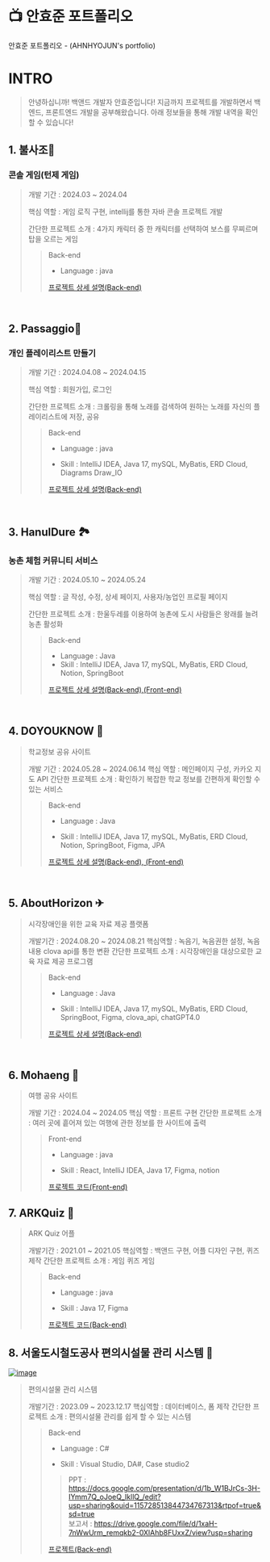# 📺 안효준 포트폴리오
안효준 포트폴리오 - (AHNHYOJUN's portfolio)

# INTRO
> 안녕하십니까! 백앤드 개발자 안효준입니다!
> 지금까지 프로젝트를 개발하면서 백엔드, 프론트엔드 개발을 공부해왔습니다.
> 아래 정보들을 통해 개발 내역을 확인할 수 있습니다!

## 1. 불사조🧨

### 콘솔 게임(턴제 게임)
>
> 개발 기간 : 2024.03 ~ 2024.04
> 
> 핵심 역할 : 게임 로직 구현, intellij를 통한 자바 콘솔 프로젝트 개발
> 
> 간단한 프로젝트 소개 : 4가지 캐릭터 중 한 캐릭터를 선택하여 보스를 무찌르며 탑을 오르는 게임
> 
>> Back-end
>> - Language : java
>> 
>>
>> [프로젝트 상세 설명(Back-end)](https://github.com/2024-venture-game/start/blob/master/README.md)

<br />

## 2. Passaggio🎼
### 개인 플레이리스트 만들기
>
> 개발 기간 : 2024.04.08 ~ 2024.04.15
> 
> 핵심 역할 : 회원가입, 로그인
> 
> 간단한 프로젝트 소개 : 크롤링을 통해 노래를 검색하여 원하는 노래를 자신의 플레이리스트에 저장, 공유
>> Back-end
>> - Language : java
>> 
>> - Skill : IntelliJ IDEA, Java 17, mySQL, MyBatis, ERD Cloud, Diagrams Draw_IO
>> 
>> [프로젝트 상세 설명(Back-end)](https://github.com/hyojunahn111/passaggio_venture/blob/main/README.md)
>>

<br />

## 3. HanulDure 🏞
### 농촌 체험 커뮤니티 서비스
>
> 개발 기간 : 2024.05.10 ~ 2024.05.24
>
> 핵심 역할 : 글 작성, 수정, 상세 페이지, 사용자/농업인 프로필 페이지
>
> 간단한 프로젝트 소개 : 한울두레를 이용하여 농촌에 도시 사람들은 왕래를 늘려 농촌 활성화
>> Back-end
>> 
>> - Language : Java
>> - Skill : IntelliJ IDEA, Java 17, mySQL, MyBatis, ERD Cloud, Notion, SpringBoot
>>
>> [프로젝트 상세 설명(Back-end),(Front-end)](https://github.com/hyojunahn111/HanulDure/blob/main/README.md)

<br />

## 4. DOYOUKNOW 🛴
> 학교정보 공유 사이트
>
> 개발 기간 : 2024.05.28 ~ 2024.06.14
> 핵심 역할 : 메인페이지 구성, 카카오 지도 API
> 간단한 프로젝트 소개 : 확인하기 복잡한 학교 정보를 간편하게 확인할 수 있는 서비스
>> Back-end
>> 
>> - Language : Java
>> 
>> - Skill : IntelliJ IDEA, Java 17, mySQL, MyBatis, ERD Cloud, Notion, SpringBoot, Figma, JPA
>>
>> [프로젝트 상세 설명(Back-end), (Front-end)](https://github.com/hyojunahn111/DOYOUKNOW/blob/main/README.md)
>>

<br />

## 5. AboutHorizon ✈
> 시각장애인을 위한 교육 자료 제공 플랫폼
>
> 개발기간 : 2024.08.20 ~ 2024.08.21
> 핵심역할 : 녹음기, 녹음권한 설정, 녹음내용 clova api를 통한 변환
> 간단한 프로젝트 소개 : 시각장애인을 대상으로한 교육 자료 제공 프로그램
>> Back-end
>> 
>> - Language : Java
>> 
>> - Skill : IntelliJ IDEA, Java 17, mySQL, MyBatis, ERD Cloud, SpringBoot, Figma, clova_api, chatGPT4.0
>> 
>> [프로젝트 상세 설명(Back-end)](https://github.com/36Clover/CloverChallenge/blob/main/README.md)

<br />

## 6. Mohaeng 🛫
> 여행 공유 사이트
>
> 개발 기간 : 2024.04 ~ 2024.05
> 핵심 역할 : 프론트 구현
> 간단한 프로젝트 소개 : 여러 곳에 흩어져 있는 여행에 관한 정보를 한 사이트에 출력
>> Front-end
>> 
>> - Language : java
>> 
>> - Skill : React, IntelliJ IDEA, Java 17, Figma, notion
>>
>> [프로젝트 코드(Front-end)](https://github.com/hyojunahn111/Mohaeng)

## 7. ARKQuiz 🎃
> ARK Quiz 어플
>
> 개발기간 : 2021.01 ~ 2021.05
> 핵심역할 : 백앤드 구현, 어플 디자인 구현, 퀴즈 제작
> 간단한 프로젝트 소개 : 게임 퀴즈 게임
>> Back-end
>>
>> - Language : java
>>
>> - Skill : Java 17, Figma
>>
>> [프로젝트 코드(Back-end)](https://github.com/hyojunahn111/ARKQuiz)

## 8. 서울도시철도공사 편의시설물 관리 시스템 🚄
[![image](https://github.com/user-attachments/assets/c2bef9d6-c0d0-4346-bc26-627e06a9e933)](<https://docs.google.com/presentation/d/1b_W1BJrCs-3H-IYmm7Q_oJoeQ_IkllQ_/edit?usp=sharing&ouid=115728513844734767313&rtpof=true&sd=true>)

> 편의시설물 관리 시스템</br>
>
> 개발기간 : 2023.09 ~ 2023.12.17
> 핵심역할 : 데이터베이스, 폼 제작
> 간단한 프로젝트 소개 : 편의시설물 관리를 쉽게 할 수 있는 시스템
>> Back-end
>>
>> - Language : C#
>>
>> - Skill : Visual Studio, DA#, Case studio2
>>
>> > PPT : <https://docs.google.com/presentation/d/1b_W1BJrCs-3H-IYmm7Q_oJoeQ_IkllQ_/edit?usp=sharing&ouid=115728513844734767313&rtpof=true&sd=true></br>
>> > 보고서 : <https://drive.google.com/file/d/1xaH-7nWwUrm_remqkb2-0XlAhb8FUxxZ/view?usp=sharing></br>
>> 
>> [프로젝트(Back-end)](https://drive.google.com/file/d/1xOvpUb3Sa8YoZU_ZFwkya6BLFQXgqtT_/view?usp=sharing)
